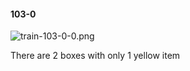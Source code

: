 #### 103-0
![train-103-0-0.png](https://github.com/lil-lab/nlvr/raw/master/nlvr/train/images/7/train-103-0-0.png "train-103-0-0.png")

There are 2 boxes with only 1 yellow item